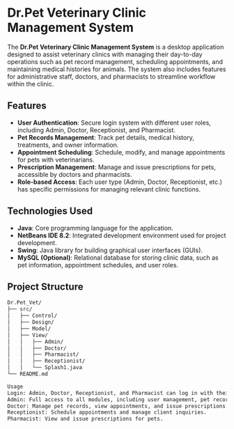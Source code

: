 # Dr.Pet Veterinary Clinic Management System

The **Dr.Pet Veterinary Clinic Management System** is a desktop application designed to assist veterinary clinics with managing their day-to-day operations such as pet record management, scheduling appointments, and maintaining medical histories for animals. The system also includes features for administrative staff, doctors, and pharmacists to streamline workflow within the clinic.

## Features
- **User Authentication**: Secure login system with different user roles, including Admin, Doctor, Receptionist, and Pharmacist.
- **Pet Records Management**: Track pet details, medical history, treatments, and owner information.
- **Appointment Scheduling**: Schedule, modify, and manage appointments for pets with veterinarians.
- **Prescription Management**: Manage and issue prescriptions for pets, accessible by doctors and pharmacists.
- **Role-based Access**: Each user type (Admin, Doctor, Receptionist, etc.) has specific permissions for managing relevant clinic functions.

## Technologies Used
- **Java**: Core programming language for the application.
- **NetBeans IDE 8.2**: Integrated development environment used for project development.
- **Swing**: Java library for building graphical user interfaces (GUIs).
- **MySQL (Optional)**: Relational database for storing clinic data, such as pet information, appointment schedules, and user roles.

## Project Structure
```bash
Dr.Pet_Vet/
├── src/
│   ├── Control/
│   ├── Design/
│   ├── Model/
│   ├── View/
│   │   ├── Admin/
│   │   ├── Doctor/
│   │   ├── Pharmacist/
│   │   ├── Receptionist/
│   │   └── Splash1.java
└── README.md

Usage
Login: Admin, Doctor, Receptionist, and Pharmacist can log in with their credentials.
Admin: Full access to all modules, including user management, pet records, and appointments.
Doctor: Manage pet records, view appointments, and issue prescriptions.
Receptionist: Schedule appointments and manage client inquiries.
Pharmacist: View and issue prescriptions for pets.